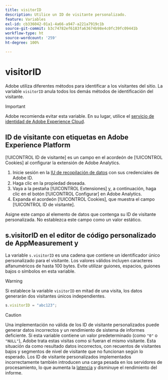 ```yaml
---
title: visitorID
description: Utilice un ID de visitante personalizado.
feature: Variables
exl-id: cb336042-01a1-4a66-a947-a221a7919c1b
source-git-commit: b3c74782ef6183fa63674b98e4c0fc39fc09441b
workflow-type: ht
source-wordcount: '259'
ht-degree: 100%

---
```


# visitorID

Adobe utiliza diferentes métodos para identificar a los visitantes del sitio. La variable `visitorID` anula todos los demás métodos de identificación del visitante.

>[!IMPORTANT]
>
>Adobe recomienda evitar esta variable. En su lugar, utilice el [servicio de identidad de Adobe Experience Cloud](https://experienceleague.adobe.com/docs/id-service/using/home.html?lang=es).

## ID de visitante con etiquetas en Adobe Experience Platform

[!UICONTROL ID de visitante] es un campo en el acordeón de [!UICONTROL Cookies] al configurar la extensión de Adobe Analytics.

1. Inicie sesión en la [IU de recopilación de datos](https://experience.adobe.com/data-collection) con sus credenciales de Adobe ID.
2. Haga clic en la propiedad deseada.
3. Vaya a la pestaña [!UICONTROL Extensiones] y, a continuación, haga clic en el botón [!UICONTROL Configurar] en Adobe Analytics.
4. Expanda el acordeón [!UICONTROL Cookies], que muestra el campo [!UICONTROL ID de visitante].

Asigne este campo al elemento de datos que contenga su ID de visitante personalizada. No establezca este campo como un valor estático.

## s.visitorID en el editor de código personalizado de AppMeasurement y 

La variable `s.visitorID` es una cadena que contiene un identificador único personalizado para el visitante. Los valores válidos incluyen caracteres alfanuméricos de hasta 100 bytes. Evite utilizar guiones, espacios, guiones bajos o símbolos en esta variable.

>[!WARNING]
>
>Si establece la variable `visitorID` en mitad de una visita, los datos generarán dos visitantes únicos independientes.

```js
s.visitorID = "abc123";
```

>[!CAUTION]
>
>Una implementación no válida de los ID de visitante personalizados puede generar datos incorrectos y un rendimiento de sistema de informes deficiente. Si esta variable contiene un valor predeterminado (como `"0"` o `"NULL"`), Adobe trata estas visitas como si fueran el mismo visitante. Esta situación da como resultado datos incorrectos, con recuentos de visitantes bajos y segmentos de nivel de visitante que no funcionan según lo esperado. Los ID de visitante personalizados implementados incorrectamente también introducen una carga pesada en los servidores de procesamiento, lo que aumenta la [latencia](/help/technotes/latency.md) y disminuye el rendimiento del informe.
